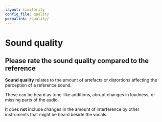 ```yaml
---
layout: similarity
config_file: quality
permalink: /quality/
---
```


# Sound quality

## Please rate the sound quality compared to the reference

**Sound quality** relates to the amount of artefacts or distortions affecting
the perception of a reference sound.

These can be heard as tone-like additions, abrupt changes in loudness, or
missing parts of the audio.

It does **not** include changes in the amount of interference by other
instruments that might be heard beside the vocals.
